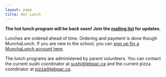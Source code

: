```yaml
---
layout: page
title: Hot Lunch
---
```


**The hot lunch program will be back soon! Join the [mailing list](/mailing-list) for updates.**

Lunches are ordered ahead of time. Ordering and payment is done though MunchaLunch. If you are new to the school, you can [sign up for a MunchaLunch account here](https://munchalunch.com/schools/leb/).

The lunch programs are administered by parent volunteers. You can contact the current sushi coordinator at [sushi@lebpac.ca](mailto:sushi@lebpac.ca) and the current pizza coordinator at [pizza@lebpac.ca](mailto:pizza@lebpac.ca).
